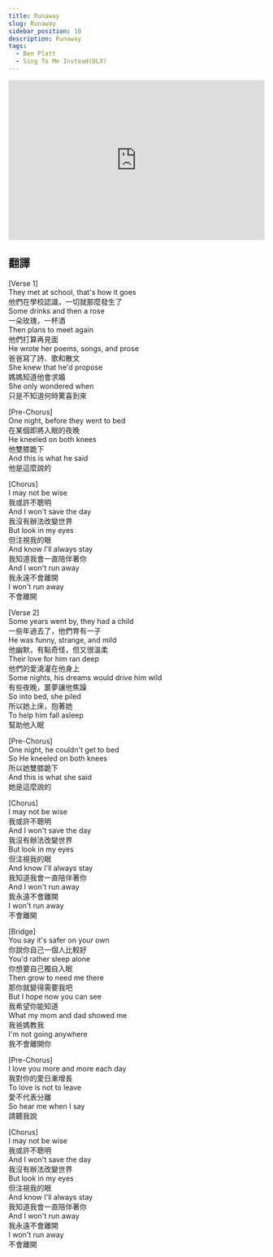 ```yaml
---
title: Runaway
slug: Runaway
sidebar_position: 10
description: Runaway
tags:
  - Ben Platt
  - Sing To Me Instead(DLX)
---
```

  
<iframe width="100%" height="315" src="https://www.youtube.com/embed/MV27NJwIA2c" title="YouTube video player" frameborder="0" allow="accelerometer; autoplay; clipboard-write; encrypted-media; gyroscope; picture-in-picture; web-share" allowfullscreen></iframe>


## 翻譯
[Verse 1]  
They met at school, that's how it goes  
他們在學校認識，一切就那麼發生了  
Some drinks and then a rose  
一朵玫瑰，一杯酒  
Then plans to meet again  
他們打算再見面  
He wrote her poems, songs, and prose  
爸爸寫了詩、歌和散文  
She knew that he'd propose  
媽媽知道他會求婚  
She only wondered when  
只是不知道何時驚喜到來  
  
[Pre-Chorus]  
One night, before they went to bed  
在某個即將入眠的夜晚  
He kneeled on both knees  
他雙膝跪下  
And this is what he said  
他是這麼說的  
  
[Chorus]  
I may not be wise  
我或許不聰明  
And I won't save the day  
我沒有辦法改變世界  
But look in my eyes  
但注視我的眼  
And know I'll always stay  
我知道我會一直陪伴著你  
And I won't run away  
我永遠不會離開  
I won't run away  
不會離開  
  
[Verse 2]  
Some years went by, they had a child  
一些年過去了，他們育有一子  
He was funny, strange, and mild  
他幽默，有點奇怪，但又很溫柔  
Their love for him ran deep  
他們的愛澆灌在他身上  
Some nights, his dreams would drive him wild  
有些夜晚，噩夢讓他焦躁  
So into bed, she piled  
所以她上床，抱著她  
To help him fall asleep  
幫助他入眠  
  
[Pre-Chorus]  
One night, he couldn't get to bed  
So He kneeled on both knees  
所以她雙膝跪下  
And this is what she said  
她是這麼說的  
  
[Chorus]  
I may not be wise  
我或許不聰明  
And I won't save the day  
我沒有辦法改變世界  
But look in my eyes  
但注視我的眼  
And know I'll always stay  
我知道我會一直陪伴著你  
And I won't run away  
我永遠不會離開  
I won't run away  
不會離開  
  
[Bridge]  
You say it's safer on your own  
你說你自己一個人比較好  
You'd rather sleep alone  
你想要自己獨自入眠  
Then grow to need me there  
那你就變得需要我吧  
But I hope now you can see  
我希望你能知道  
What my mom and dad showed me  
我爸媽教我  
I'm not going anywhere  
我不會離開你  
  
[Pre-Chorus]  
I love you more and more each day  
我對你的愛日漸增長  
To love is not to leave  
愛不代表分離  
So hear me when I say  
請聽我說  
  
[Chorus]  
I may not be wise  
我或許不聰明  
And I won't save the day  
我沒有辦法改變世界  
But look in my eyes  
但注視我的眼  
And know I'll always stay  
我知道我會一直陪伴著你  
And I won't run away  
我永遠不會離開  
I won't run away  
不會離開    


